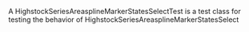 A HighstockSeriesAreasplineMarkerStatesSelectTest is a test class for testing the behavior of HighstockSeriesAreasplineMarkerStatesSelect